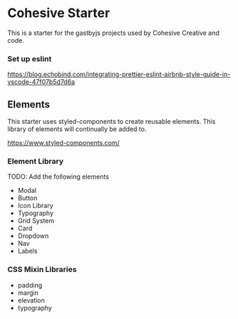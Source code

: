 <!-- Starter content for Cohesive Starter -->

# Cohesive Starter

This is a starter for the gastbyjs projects used by Cohesive Creative and code.

### Set up eslint

https://blog.echobind.com/integrating-prettier-eslint-airbnb-style-guide-in-vscode-47f07b5d7d6a

## Elements

This starter uses styled-components to create reusable elements. This library of elements will continually be added to.

https://www.styled-components.com/

### Element Library

TODO: Add the following elements

- Modal
- Button
- Icon Library
- Typography
- Grid System
- Card
- Dropdown
- Nav
- Labels

### CSS Mixin Libraries

- padding
- margin
- elevation
- typography
